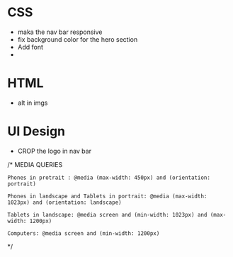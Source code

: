 # CSS
- maka the nav bar responsive   
- fix background color for the hero section
- Add font
- 


# HTML
-   alt in imgs

# UI Design
-   CROP the logo in nav bar


/* 
  MEDIA QUERIES

    Phones in protrait : @media (max-width: 450px) and (orientation: portrait)

    Phones in landscape and Tablets in portrait: @media (max-width: 1023px) and (orientation: landscape) 

    Tablets in landscape: @media screen and (min-width: 1023px) and (max-width: 1200px)

    Computers: @media screen and (min-width: 1200px)


  
  */